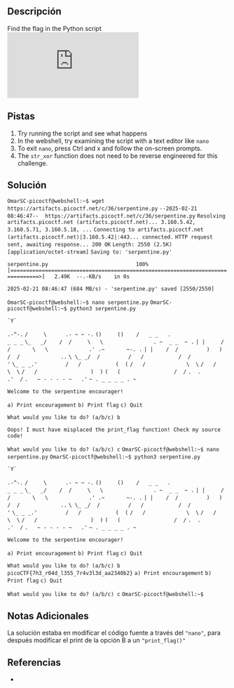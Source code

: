 ## Descripción

Find the flag in the Python script![Download Python script](https://artifacts.picoctf.net/c/36/serpentine.py)
## Pistas

1. Try running the script and see what happens
2. In the webshell, try examining the script with a text editor like `nano`
3. To exit `nano`, press Ctrl and x and follow the on-screen prompts.
4. The `str_xor` function does not need to be reverse engineered for this challenge.

## Solución

`OmarSC-picoctf@webshell:~$ wget https://artifacts.picoctf.net/c/36/serpentine.py`
`--2025-02-21 08:46:47--  https://artifacts.picoctf.net/c/36/serpentine.py`
`Resolving artifacts.picoctf.net (artifacts.picoctf.net)... 3.160.5.42, 3.160.5.71, 3.160.5.18, ...`
`Connecting to artifacts.picoctf.net (artifacts.picoctf.net)|3.160.5.42|:443... connected.`
`HTTP request sent, awaiting response... 200 OK`
`Length: 2550 (2.5K) [application/octet-stream]`
`Saving to: 'serpentine.py'`

`serpentine.py                            100%[===============================================================================>]   2.49K  --.-KB/s    in 0s`      

`2025-02-21 08:46:47 (684 MB/s) - 'serpentine.py' saved [2550/2550]`

`OmarSC-picoctf@webshell:~$ nano serpentine.py`
`OmarSC-picoctf@webshell:~$ python3 serpentine.py`

    `Y`
  `.-^-.`
 `/     \      .- ~ ~ -.`
`()     ()    /   _ _   .                     _ _ _`
 `\_   _/    /  /     \   \                . ~  _ _  ~ .`
   `| |     /  /       \   \             .' .~       ~-. .`
   `| |    /  /         )   )           /  /             ..`
   `\ \_ _/  /         /   /           /  /                '`
    `\_ _ _.'         /   /           (  (`
                    `/   /             \  \`
                   `/   /               \  \`
                  `/   /                 )  )`
                 `(   (                 /  /`
                  `.  .             .'  /`
                    `.   ~ - - - - ~   .'`
                       `~ . _ _ _ _ . ~`

`Welcome to the serpentine encourager!`


`a) Print encouragement`
`b) Print flag`
`c) Quit`

`What would you like to do? (a/b/c) b`

`Oops! I must have misplaced the print_flag function! Check my source code!`

`What would you like to do? (a/b/c) c` 
`OmarSC-picoctf@webshell:~$ nano serpentine.py`
`OmarSC-picoctf@webshell:~$ python3 serpentine.py`

    `Y`
  `.-^-.`
 `/     \      .- ~ ~ -.`
`()     ()    /   _ _   .                     _ _ _`
 `\_   _/    /  /     \   \                . ~  _ _  ~ .`
   `| |     /  /       \   \             .' .~       ~-. .`
   `| |    /  /         )   )           /  /             ..`
   `\ \_ _/  /         /   /           /  /                '`
    `\_ _ _.'         /   /           (  (`
                    `/   /             \  \`
                   `/   /               \  \`
                  `/   /                 )  )`
                 `(   (                 /  /`
                  `.  .             .'  /`
                    `.   ~ - - - - ~   .'`
                       `~ . _ _ _ _ . ~`

`Welcome to the serpentine encourager!`


`a) Print encouragement`
`b) Print flag`
`c) Quit`

`What would you like to do? (a/b/c) b`
`picoCTF{7h3_r04d_l355_7r4v3l3d_aa2340b2}`
`a) Print encouragement`
`b) Print flag`
`c) Quit`

`What would you like to do? (a/b/c) c`
`OmarSC-picoctf@webshell:~$` 


## Notas Adicionales

La solución estaba en modificar el código fuente a través del `"nano"`, para después modificar el print de la opción B  a un `"print_flag()"`

## Referencias
- 